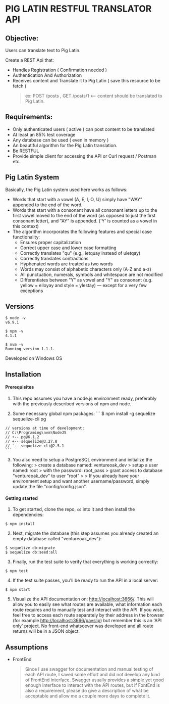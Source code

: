 # PIG LATIN RESTFUL TRANSLATOR API



## Objective:

Users can translate text to Pig Latin.

Create a REST Api that:
* Handles Registration ( Confirmation needed )
* Authentication And Authorization
* Receives content and Translate it to Pig Latin ( save this resource to be fetch )
  > ex:  POST /posts  , GET /posts/1  <-- content should be translated to Pig Latin.


## Requirements:

* Only authenticated users ( active ) can post content to be translated
* At least an 85% test coverage
* Any database can be used ( even in memory )
* An beautiful algorithm for the Pig Latin translation.
* Be RESTFUL
* Provide simple client for accessing the API or Curl request / Postman etc.



## Pig Latin System

Basically, the Pig Latin system used here works as follows:

* Words that start with a vowel (A, E, I, O, U) simply have "WAY" appended to the end of the word.
* Words that start with a consonant have all consonant letters up to the first vowel moved to the end of the word (as opposed to just the first consonant letter), and "AY" is appended. ('Y' is counted as a vowel in this context)
* The algorithm incorporates the following features and special case functionality:
  * Ensures proper capitalization
  * Correct upper case and lower case formatting
  * Correctly translates "qu" (e.g., ietquay instead of uietqay)
  * Correctly translates contractions
  * Hyphenated words are treated as two words
  * Words may consist of alphabetic characters only (A-Z and a-z)
  * All punctuation, numerals, symbols and whitespace are not modified
  * Differentiates between "Y" as vowel and "Y" as consonant
    (e.g. yellow = elloyay and style = ylestay) — except for a very few exceptions



## Versions

```
$ node -v
v6.9.1

$ npm -v
4.1.1

$ nvm -v
Running version 1.1.1.
```

Developed on Windows OS



## Installation

#### Prerequisites

  1. This repo assumes you have a node.js environment ready, preferably with the previously described versions of npm and node.

  2. Some necessary global npm packages:
    ```
    $ npm install -g sequelize sequelize-cli pg

    // versions at time of development:
    // C:\Programing\nvm\NodeJS
    // +-- pg@6.1.2
    // +-- sequelize@3.27.0
    // `-- sequelize-cli@2.5.1
    ```

  3. You also need to setup a PostgreSQL environment and initialize the following:
    > create a database named: ventureoak_dev
    > setup a user named: root
    > with the password: root_pass
    > grant access to database "ventureoak_dev" to user "root"
    >
    > If you already have your environment setup and want another username/password, simply update the file "config/config.json".

#### Getting started

1. To get started, clone the repo, `cd` into it and then install the dependencies:
  ```
  $ npm install
  ```

2. Next, migrate the database (this step assumes you already created an empty database called "ventureoak_dev"):
  ```
  $ sequelize db:migrate
  $ sequelize db:seed:all
  ```

3. Finally, run the test suite to verify that everything is working correctly:
  ```
  $ npm test
  ```

4. If the test suite passes, you'll be ready to run the API in a local server:
  ```
  $ npm start
  ```

5. Visualize the API documentation on: [http://localhost:3666/](http://localhost:3666/docs). This will allow you to easily see what routes are available, what information each route requires and to manually test and interact with the API. If you wish, feel free to access each route separately by their address in the browser (for example [http://localhost:3666/payslip](http://localhost:3666/payslip)) but remember this is an 'API only' project. No front-end whatsoever was developed and all route returns will be in a JSON object.



## Assumptions

* FrontEnd
  > Since I use swagger for documentation and manual testing of each API route, I saved some effort and did not develop any kind of FrontEnd interface. Swagger usually provides a simple yet good enough interface to interact with the API routes, but if FontEnd is also a requirement, please do give a description of what be acceptable and allow me a couple more days to complete it.
